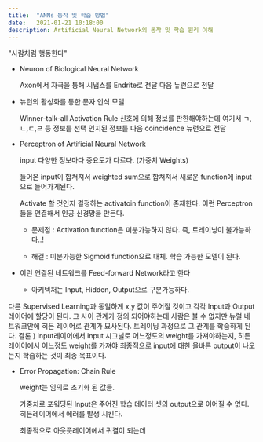 ```yaml
---
title:  "ANNs 동작 및 학습 방법"
date:   2021-01-21 10:18:00
description: Artificial Neural Network의 동작 및 학습 원리 이해
---
```


  "사람처럼 행동한다"
+ Neuron of Biological Neural Network

    Axon에서 자극을 통해 시냅스를 Endrite로 전달 다음 뉴런으로 전달

+ 뉴런의 활성화를 통한 문자 인식 모델

    Winner-talk-all Activation Rule
    신호에 의해 정보를 판한해야하는데 여기서 ㄱ,ㄴ,ㄷ,ㄹ 등 정보를 선택
    인지된 정보를 다음 coincidence 뉴런으로 전달

+ Perceptron of Artificial Neural Network 

    input 다양한 정보마다 중요도가 다르다. (가중치 Weights) 

    들어온 input이 합쳐져서 weighted sum으로 합쳐져서 새로운 function에 input으로 들어가게된다.

    Activate 할 것인지 결정하는 activatoin function이 존재한다.
    이런 Perceptron들을 연결해서 인공 신경망을 만든다.
    

    - 문제점 : Activation function은 미분가능하지 않다. 즉, 트레이닝이 불가능하다..!

    - 해결 : 미분가능한 Sigmoid function으로 대체. 학습 가능한 모델이 된다.


+ 이런 연결된 네트워크를 Feed-forward Network라고 한다
  - 아키텍처는 Input, Hidden, Output으로 구분가능하다.

다른 Supervised Learning과 동일하게 x,y 값이 주어질 것이고 각각 Input과 Output 레이어에 할당이 된다. 
그 사이 관계가 정의 되어야하는데 사람은 볼 수 없지만 뉴럴 네트워크안에 히든 레이어로 관계가 묘사된다.
트레이닝 과정으로 그 관계를 학습하게 된다.
결론 ) input레이어에서 input 시그널로 어느정도의 weight를 가져야하는지, 히든 레이어에서 어느정도 weight를 가져야 최종적으로 input에 대한 올바른 output이 나오는지 학습하는 것이 최종 목표이다.


+ Error Propagation: Chain Rule

    weight는 임의로 초기화 된 값들.

    가중치로 포워딩된 Input은 주어진 학습 데이터 셋의 output으로 이어질 수 없다. 히든레이어에서 에러를 발생 시킨다. 

    최종적으로 아웃풋레이어에서 귀결이 되는데 


  

    